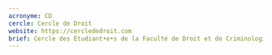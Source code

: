 ```yaml
---
acronyme: CD
cercle: Cercle de Droit
website: https://cerclededroit.com
brief: Cercle des Étudiant•e•s de la Faculté de Droit et de Criminologie
---
```

